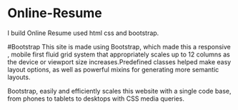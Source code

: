 # Online-Resume
   I build Online Resume used html css and bootstrap.
   
#Bootstrap
This site is made using Bootstrap, which made this a responsive , mobile first fluid grid system that appropriately scales up to
12 columns as the device or viewport size increases.Predefined classes helped make easy layout options, as well as powerful mixins 
for generating more semantic layouts.

Bootstrap, easily and efficiently scales this website with a single code base, from phones to tablets to desktops with CSS media queries.
